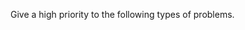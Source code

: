 Give a high priority to the following types of problems.

<pre class="file" data-filename="issues.md" data-target="append">
</pre>